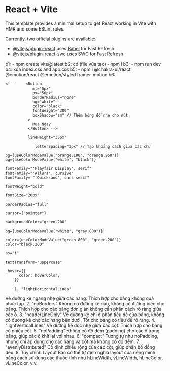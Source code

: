 # React + Vite

This template provides a minimal setup to get React working in Vite with HMR and some ESLint rules.

Currently, two official plugins are available:

- [@vitejs/plugin-react](https://github.com/vitejs/vite-plugin-react/blob/main/packages/plugin-react/README.md) uses [Babel](https://babeljs.io/) for Fast Refresh
- [@vitejs/plugin-react-swc](https://github.com/vitejs/vite-plugin-react-swc) uses [SWC](https://swc.rs/) for Fast Refresh

b1: - npm create vite@latest
b2: cd (file vừa tạo) - npm i
b3: - npm run dev
b4: xóa index.css and app.css
b5: - npm i @chakra-ui/react @emotion/react @emotion/styled framer-motion
b6:

    <!--     <Button
                mt="5px"
                px="50px"
                borderRadius="none"
                bg="white"
                color="black"
                fontWeight="300"
                boxShadow="sm" // Thêm bóng đổ nhẹ cho nút
              >
                Mua Ngay
              </Button> -->

              lineHeight="35px"

                 letterSpacing="3px" // Tạo khoảng cách giữa các chữ

    bg={useColorModeValue("orange.100", "orange.950")}
    bg={useColorModeValue("white", "black")}

    fontFamily="'Playfair Display', serif"
    fontFamily="'Allura', cursive"
    fontFamily= "'Quicksand', sans-serif"

    fontWeight="bold"

    fontSize="20px"

    borderRadius="full"

    cursor={"pointer"}

    backgroundColor="green.200"

    bg={useColorModeValue("white", "gray.800")}

    color={useColorModeValue("green.800", "green.200")}
    color="black.200"

    as="i"

    textTransform="uppercase"

    _hover={{
          color: hoverColor,
        }}

        1. "lightHorizontalLines"

Vẽ đường kẻ ngang nhẹ giữa các hàng.
Thích hợp cho bảng không quá phức tạp. 2. "noBorders"
Không có đường kẻ nào, không có đường biên cho bảng.
Thích hợp cho các bảng đơn giản không cần phân cách rõ ràng giữa các ô. 3. "headerLineOnly"
Vẽ đường kẻ chỉ ở phần tiêu đề của bảng, không có đường kẻ cho các hàng bên dưới.
Tốt cho bảng có tiêu đề rõ ràng. 4. "lightVerticalLines"
Vẽ đường kẻ dọc nhẹ giữa các cột.
Thích hợp cho bảng có nhiều cột. 5. "noPadding"
Không có độ đệm (padding) cho các ô trong bảng, giúp các ô khít lại với nhau. 6. "compact"
Tương tự như noPadding, nhưng chỉ áp dụng cho các hàng và cột mà không có độ đệm. 7. "evenlyDistributed"
Cố định chiều rộng của các cột, giúp phân bố đồng đều. 8. Tùy chỉnh Layout
Bạn có thể tự định nghĩa layout của riêng mình bằng cách sử dụng các thuộc tính như hLineWidth, vLineWidth, hLineColor, vLineColor, v.v.

